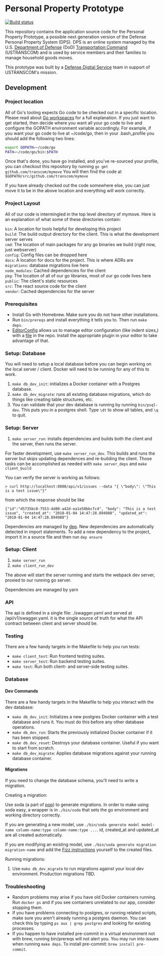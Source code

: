 # Personal Property Prototype

[![Build status](https://img.shields.io/circleci/project/github/transcom/ppp/master.svg)](https://circleci.com/gh/transcom/ppp/tree/master)

This repository contains the application source code for the Personal Property Prototype, a possible next generation version of the Defense Personal Property System (DPS). DPS is an online system managed by the U.S. [Department of Defense](https://www.defense.gov/) (DoD) [Transportation Command](http://www.ustranscom.mil/) (USTRANSCOM) and is used by service members and their families to manage household goods moves.

This prototype was built by a [Defense Digital Service](https://www.dds.mil/) team in support of USTRANSCOM's mission.

## Development

### Project location

All of Go's tooling expects Go code to be checked out in a specific location. Please read about [Go workspaces](https://golang.org/doc/code.html#Workspaces) for a full explanation. If you just want to get started, then decide where you want all your go code to live and configure the GOPATH environment variable accordingly. For example, if you want your go code to live at ~/code/go, then in your .bash_profile you should add the following two lines:

```bash
export GOPATH=~/code/go
PATH=~/code/go/bin:$PATH
```

Once that's done, you have go installed, and you've re-sourced your profile, you can checkout this repository by running `go get github.com/transcom/mymove` You will then find the code at `$GOPATH/src/github.com/transcom/mymove`

If you have already checked out the code somewhere else, you can just move it to be in the above location and everything will work correctly.

### Project Layout

All of our code is intermingled in the top level directory of mymove. Here is an explanation of what some of these directories contain:

`bin`: A location for tools helpful for developing this project \
`build`: The build output directory for the client. This is what the development server serves \
`cmd`: The location of main packages for any go binaries we build (right now, just webserver) \
`config`: Config files can be dropped here \
`docs`: A location for docs for the project. This is where ADRs are \
`migrations`: database migrations live here \
`node_modules`: Cached dependencies for the client \
`pkg`: The location of all of our go libraries, most of our go code lives here \
`public`: The client's static resources \
`src`: The react source code for the client \
`vendor`: Cached dependencies for the server

### Prerequisites

* Install Go with Homebrew. Make sure you do not have other installations.
* Run `bin/prereqs` and install everything it tells you to. Then run `make deps`.
* [EditorConfig](http://editorconfig.org/) allows us to manage editor configuration (like indent sizes,) with a [file](https://github.com/transcom/ppp/blob/master/.editorconfig) in the repo. Install the appropriate plugin in your editor to take advantage of that.

### Setup: Database

You will need to setup a local database before you can begin working on the local server / client. Docker will need to be running for any of this to work.

1. `make db_dev_init`: initializes a Docker container with a Postgres database.
1. `make db_dev_migrate`: runs all existing database migrations, which do things like creating table structures, etc.
1. You can validate that your dev database is running by running `bin/psql-dev`. This puts you in a postgres shell. Type `\dt` to show all tables, and `\q` to quit.

### Setup: Server

1. `make server_run`: installs dependencies and builds both the client and the server, then runs the server.

For faster development, use `make server_run_dev`. This builds and runs the server but skips updating dependences and re-building the client. Those tasks can be accomplished as needed with `make server_deps` and `make client_build`

You can verify the server is working as follows:

`> curl http://localhost:8080/api/v1/issues --data "{ \"body\": \"This is a test issue\"}"`

from which the response should be like

`{"id":"d5735bc0-7553-4d80-a42d-ea1e50bbcfc4", "body": "This is a test issue", "created_at": "2018-01-04 14:47:28.894988", "updated_at": "2018-01-04 14:47:28.894988"}`

Dependencies are managed by [dep](https://github.com/golang/dep). New dependencies are automatically detected in import statements. To add a new dependency to the project, import it in a source file and then run `dep ensure`

### Setup: Client

1. `make server_run`
1. `make client_run_dev`

The above will start the server running and starts the webpack dev server, proxied to our running go server.

Dependencies are managed by yarn

### API

The api is defined in a single file: ./swagger.yaml and served at /api/v1/swagger.yaml. it is the single source of truth for what the API contract between client and server should be.

### Testing

There are a few handy targets in the Makefile to help you run tests:

* `make client_test`: Run frontend testing suites.
* `make server_test`: Run backend testing suites.
* `make test`: Run both client- and server-side testing suites.

### Database

#### Dev Commands

There are a few handy targets in the Makefile to help you interact with the dev database:

* `make db_dev_init`: Initializes a new postgres Docker container with a test database and runs it. You must do this before any other database operations.
* `make db_dev_run`: Starts the previously initialized Docker container if it has been stopped.
* `make db_dev_reset`: Destroys your database container. Useful if you want to start from scratch.
* `make db_dev_migrate`: Applies database migrations against your running database container.

#### Migrations

If you need to change the database schema, you'll need to write a migration.

Creating a migration:

Use soda (a part of [pop](https://github.com/markbates/pop/)) to generate migrations. In order to make using soda easy, a wrapper is in `./bin/soda` that sets the go environment and working directory correctly.

If you are generating a new model, use `./bin/soda generate model model-name column-name:type column-name:type ...`. id, created_at and updated_at are all created automatically.

If you are modifying an existing model, use `./bin/soda generate migration migration-name` and add the [Fizz instructions](https://github.com/markbates/pop/blob/master/fizz/README.md) yourself to the created files.

Running migrations:

1. Use `make db_dev_migrate` to run migrations against your local dev environment. Production migrations TBD.

### Troubleshooting

* Random problems may arise if you have old Docker containers running. Run `docker ps` and if you see containers unrelated to our app, consider stopping them.
* If you have problems connecting to postgres, or running related scripts, make sure you aren't already running a postgres daemon. You can check this by typing `ps aux | grep postgres` and looking for existing processes.
* If you happen to have installed pre-commit in a virtual environment not with brew, running bin/prereqs will not alert you. You may run into issues when running `make deps`. To install pre-commit: `brew install pre-commit`.
